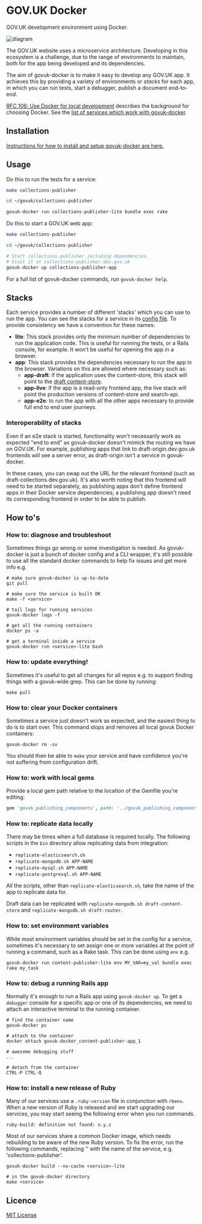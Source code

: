 # GOV.UK Docker

GOV.UK development environment using Docker.

![diagram](docs/diagram.png)

The GOV.UK website uses a microservice architecture. Developing in this ecosystem is a challenge, due to the range of environments to maintain, both for the app being developed and its dependencies.

The aim of govuk-docker is to make it easy to develop any GOV.UK app. It achieves this by providing a variety of environments or _stacks_ for each app, in which you can run tests, start a debugger, publish a document end-to-end.

[RFC 106: Use Docker for local development](https://github.com/alphagov/govuk-rfcs/blob/master/rfc-106-docker-for-local-development.md) describes the background for choosing Docker. See the [list of services which work with govuk-docker](docs/compatibility.md).

## Installation

[Instructions for how to install and setup govuk-docker are here.](docs/installation.md)

## Usage

Do this to run the tests for a service:

```sh
make collections-publisher

cd ~/govuk/collections-publisher

govuk-docker run collections-publisher-lite bundle exec rake
```

Do this to start a GOV.UK web app:

```sh
make collections-publisher

cd ~/govuk/collections-publisher

# Start collections-publisher including dependencies.
# Visit it at collections-publisher.dev.gov.uk
govuk-docker up collections-publisher-app
```

For a full list of govuk-docker commands, run `govuk-docker help`.

## Stacks

Each service provides a number of different 'stacks' which you can use to run
the app. You can see the stacks for a service in its [config file](services/content-publisher/docker-compose.yml).
To provide consistency we have a convention for these names:

- **lite**: This stack provides only the minimum number of dependencies to run
  the application code. This is useful for running the tests, or a Rails
  console, for example. It won't be useful for opening the app in a browser.
- **app**: This stack provides the dependencies necessary to run the app in the
  browser. Variations on this are allowed where necessary such as:
  - **app-draft**: if the application uses the content-store, this stack will
    point to the [draft content-store](https://docs.publishing.service.gov.uk/manual/content-preview.html).
  - **app-live**: if the app is a read-only frontend app, the live stack will
    point the production versions of content-store and search-api.
  - **app-e2e**: to run the app with all the other apps necessary to provide
    full end to end user journeys.

### Interoperability of stacks

Even if an e2e stack is started, functionality won't necessarily work as expected "end to end" as govuk-docker doesn't mimick the routing we have on GOV.UK. For example, publishing apps that link to draft-origin.dev.gov.uk frontends will see a server error, as draft-origin isn't a service in govuk-docker.

In these cases, you can swap out the URL for the relevant frontend (such as draft-collections.dev.gov.uk). It's also worth noting that this frontend will need to be started separately, as publishing apps don't define frontend apps in their Docker service dependencies; a publishing app doesn't need its corresponding frontend in order to be able to publish.

## How to's

### How to: diagnose and troubleshoot

Sometimes things go wrong or some investigation is needed. As govuk-docker is just a bunch of docker config and a CLI wrapper, it's still possible to use all the standard docker commands to help fix issues and get more info e.g.

```
# make sure govuk-docker is up-to-date
git pull

# make sure the service is built OK
make -f <service>

# tail logs for running services
govuk-docker logs -f

# get all the running containers
docker ps -a

# get a terminal inside a service
govuk-docker run <service>-lite bash
```

### How to: update everything!

Sometimes it's useful to get all changes for all repos e.g. to support finding things with a govuk-wide grep. This can be done by running:

```
make pull
```

### How to: clear your Docker containers

Sometimes a service just doesn't work as expected, and the easiest thing to do is to start over. This command stops and removes all local govuk Docker containers:

```
govuk-docker rm -sv
```

You should then be able to `make` your service and have confidence you're not suffering from configuration drift.

### How to: work with local gems

Provide a local gem path relative to the location of the Gemfile you're editing:

```ruby
gem 'govuk_publishing_components', path: '../govuk_publishing_components'
```

### How to: replicate data locally

There may be times when a full database is required locally.  The following scripts in the `bin` directory allow replicating data from integration:

- `replicate-elasticsearch.sh`
- `replicate-mongodb.sh APP-NAME`
- `replicate-mysql.sh APP-NAME`
- `replicate-postgresql.sh APP-NAME`

All the scripts, other than `replicate-elasticsearch.sh`, take the name of the app to replicate data for.

Draft data can be replicated with `replicate-mongodb.sh draft-content-store` and `replicate-mongodb.sh draft-router`.

### How to: set environment variables

While most environment variables should be set in the config for a service, sometimes it's necessary to set assign one or more variables at the point of running a command, such as a Rake task. This can be done using `env` e.g.

```
govuk-docker run content-publisher-lite env MY_VAR=my_val bundle exec rake my_task
```

### How to: debug a running Rails app

Normally it's enough to run a Rails app using `govuk-docker up`. To get a `debugger` console for a specific app or one of its dependencies, we need to attach an interactive terminal to the running container.

```
# find the container name
govuk-docker ps

# attach to the container
docker attach govuk-docker_content-publisher-app_1

# awesome debugging stuff
...

# detach from the container
CTRL-P CTRL-Q
```

### How to: install a new release of Ruby

Many of our services use a `.ruby-version` file in conjunction with `rbenv`. When a new version of Ruby is released and we start upgrading our services, you may start seeing the following error when you run commands.

```
ruby-build: definition not found: x.y.z
```

Most of our services share a common Docker image, which needs rebuilding to be aware of the new Ruby version. To fix the error, run the following commands, replacing '<service>' with the name of the service, e.g. 'collections-publisher'.
```
govuk-docker build --no-cache <service>-lite

# in the govuk-docker directory
make <service>
```

## Licence

[MIT License](LICENCE)
